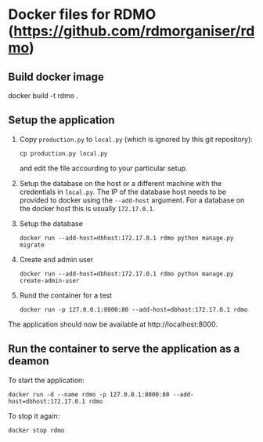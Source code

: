 Docker files for RDMO (https://github.com/rdmorganiser/rdmo)
============================================================

Build docker image
------------------

docker build -t rdmo .

Setup the application
---------------------

1) Copy `production.py` to `local.py` (which is ignored by this git repository):

   ```
   cp production.py local.py
   ```

   and edit the file accourding to your particular setup.

2) Setup the database on the host or a different machine with the credentials in `local.py`.
   The IP of the database host needs to be provided to docker using the `--add-host` argument. 
   For a database on the docker host this is usually `172.17.0.1`.

3) Setup the database

   ```
   docker run --add-host=dbhost:172.17.0.1 rdmo python manage.py migrate
   ```

2) Create and admin user

   ```
   docker run --add-host=dbhost:172.17.0.1 rdmo python manage.py create-admin-user
   ```

4) Rund the container for a test

   ```
   docker run -p 127.0.0.1:8000:80 --add-host=dbhost:172.17.0.1 rdmo
   ```

The application should now be available at http://localhost:8000.


Run the container to serve the application as a deamon
------------------------------------------------------

To start the application:

```
docker run -d --name rdmo -p 127.0.0.1:8000:80 --add-host=dbhost:172.17.0.1 rdmo
```

To stop it again:

```
docker stop rdmo
```
